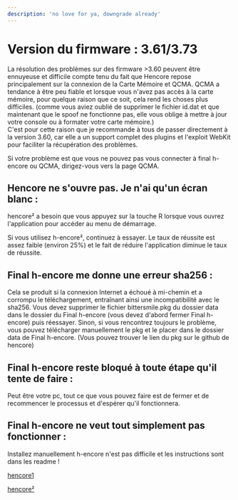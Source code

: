 ```yaml
---
description: 'no love for ya, downgrade already'
---
```


# Version du firmware : 3.61/3.73

La résolution des problèmes sur des firmware >3.60 peuvent être ennuyeuse et difficile compte tenu du fait que Hencore repose principalement sur la connexion de la Carte Mémoire et QCMA. QCMA a tendance à être peu fiable et lorsque vous n'avez pas accès à la carte mémoire, pour quelque raison que ce soit, cela rend les choses plus difficiles. \(comme vous aviez oublié de supprimer le fichier id.dat et que maintenant que le spoof ne fonctionne pas, elle vous oblige à mettre à jour votre console ou à formater votre carte mémoire.\)  
C'est pour cette raison que je recommande à tous de passer directement à la version 3.60, car elle a un support complet des plugins et l'exploit WebKit pour faciliter la récupération des problèmes.

Si votre problème est que vous ne pouvez pas vous connecter à final h-encore ou QCMA, dirigez-vous vers la page QCMA.

## Hencore ne s'ouvre pas. Je n'ai qu'un écran blanc :

hencore² a besoin que vous appuyez sur la touche R lorsque vous ouvrez l'application pour accéder au menu de démarrage.

Si vous utilisez h-encore², continuez à essayer. Le taux de réussite est assez faible \(environ 25%\) et le fait de réduire l'application diminue le taux de réussite.

## Final h-encore me donne une erreur sha256 :

Cela se produit si la connexion Internet a échoué à mi-chemin et a corrompu le téléchargement, entraînant ainsi une incompatibilité avec le sha256. Vous devez supprimer le fichier bittersmile.pkg du dossier data dans le dossier du Final h-encore \(vous devez d'abord fermer Final h-encore) puis réessayer. Sinon, si vous rencontrez toujours le problème, vous pouvez télécharger manuellement le pkg et le placer dans le dossier data de Final h-encore. \(Vous pouvez trouver le lien du pkg sur le github de hencore\)

## Final h-encore reste bloqué à toute étape qu'il tente de faire :

Peut être votre pc, tout ce que vous pouvez faire est de fermer et de recommencer le processus et d'espérer qu'il fonctionnera.

## Final h-encore ne veut tout simplement pas fonctionner :

Installez manuellement h-encore n'est pas difficile et les instructions sont dans les readme !

[hencore1](https://github.com/TheOfficialFloW/h-encore)

[hencore²](https://github.com/TheOfficialFloW/h-encore-2)
